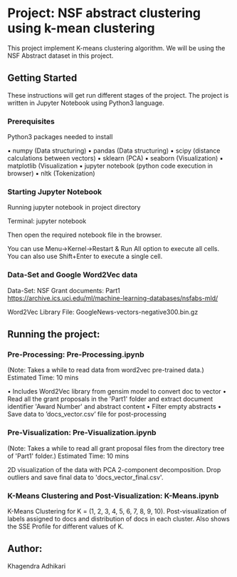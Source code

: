 # Project: NSF abstract clustering using k-mean clustering

This project implement K-means clustering algorithm. We will be using the NSF Abstract dataset in this project.

## Getting Started

These instructions will get run different stages of the project. The project is written in Jupyter Notebook using Python3 language.

### Prerequisites

Python3 packages needed to install 

▪	numpy		(Data structuring)
▪	pandas	 	(Data structuring)
▪	scipy	 	(distance calculations between vectors)
▪	sklearn	 	(PCA)
▪	seaborn	 	(Visualization)
▪	matplotlib (Visualization
▪	jupyter notebook	(python code execution in browser)
▪	nltk		(Tokenization)

### Starting Jupyter Notebook
Running jupyter notebook in project directory

Terminal: jupyter notebook 

Then open the required notebook file in the browser.

You can use Menu->Kernel->Restart & Run All option to execute all cells.
You can also use Shift+Enter to execute a single cell.

### Data-Set and Google Word2Vec data
Data-Set: NSF Grant documents: Part1
https://archive.ics.uci.edu/ml/machine-learning-databases/nsfabs-mld/

Word2Vec Library File: GoogleNews-vectors-negative300.bin.gz 


## Running the project:

### Pre-Processing: Pre-Processing.ipynb
(Note: Takes a while to read data from word2vec pre-trained data.)
Estimated Time: 10 mins

•	Includes Word2Vec library from gensim model to convert doc to vector
•	Read all the grant proposals in the 'Part1' folder and extract document identifier 'Award Number' and abstract content
•	Filter empty abstracts
•	Save data to ’docs_vector.csv’ file for post-processing


### Pre-Visualization: Pre-Visualization.ipynb
(Note: Takes a while to read all grant proposal files from the directory tree of 'Part1' folder.)
Estimated Time: 10 mins

2D visualization of the data with PCA 2-component decomposition.
Drop outliers and save final data to 'docs_vector_final.csv'.


### K-Means Clustering and Post-Visualization: K-Means.ipynb

K-Means Clustering for K = (1, 2, 3, 4, 5, 6, 7, 8, 9, 10). Post-visualization of labels assigned to docs and distribution of docs in each cluster. Also shows the SSE Profile for different values of K.

## Author:
Khagendra Adhikari
